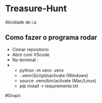 # Treasure-Hunt
Atividade de i.a

## Como fazer o programa rodar
- Clonar repositorio
- Abrir com VScode
- No terminal :
- -  python -m venv .venv
  -  .\.venv\Scripts\activate (Windows)
  -  source .venv/bin/activate (Mac/Linux)
  -  pip install -r requirements.txt




#Grupo
